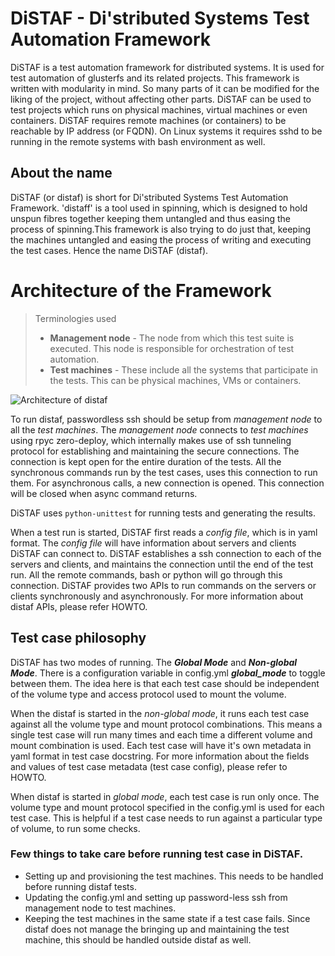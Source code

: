 DiSTAF - Di'stributed Systems Test Automation Framework
========================================================

DiSTAF is a test automation framework for distributed systems. It is used for test automation of glusterfs and its related projects. This framework is written with modularity in mind. So many parts of it can be modified for the liking of the project, without affecting other parts. DiSTAF can be used to test projects which runs on physical machines, virtual machines or even containers. DiSTAF  requires remote machines (or containers) to be reachable by IP address (or FQDN). On Linux systems it requires sshd to be running in the remote systems with bash environment as well.


## About the name
DiSTAF (or distaf) is short for Di'stributed Systems Test Automation Framework.
'distaff' is a tool used in spinning, which is designed to hold unspun fibres together keeping them untangled and thus easing the process of spinning.This framework is also trying to do just that, keeping the machines untangled and easing the process of writing and executing the test cases. Hence the name DiSTAF (distaf).

Architecture of the Framework
==============================

> Terminologies used
>* **Management node** - The node from which this test suite is executed. This node is responsible for orchestration of test automation.
>* **Test machines** - These include all the systems that participate in the tests. This can be physical machines, VMs or containers.

![Architecture of distaf](docs/images/distaf_acrhitecture.jpg)

To run distaf, passwordless ssh should be setup from *management node* to all the *test machines*. The *management node* connects to *test machines* using rpyc zero-deploy, which internally makes use of ssh tunneling protocol for establishing and maintaining the secure connections. The connection is kept open for the entire duration of the tests. All the synchronous commands run by the test cases, uses this connection to run them. For asynchronous calls, a new connection is opened. This connection will be closed when async command returns.

DiSTAF uses `python-unittest` for running tests and generating the results.

When a test run is started, DiSTAF first reads a *config file*, which is in yaml format.
The *config file* will have information about servers and clients DiSTAF can connect to.
DiSTAF establishes a ssh connection to each of the servers and clients,
and maintains the connection until the end of the test run.
All the remote commands, bash or python will go through this connection.
DiSTAF provides two APIs to run commands on the servers or clients synchronously and asynchronously.
For more information about distaf APIs, please refer HOWTO.

## Test case philosophy

DiSTAF has two modes of running. The ***Global Mode*** and ***Non-global Mode***. There is a configuration variable in config.yml ***global_mode*** to toggle between them. The idea here is that each test case should be independent of the volume type and access protocol used to mount the volume.

When the distaf is started in the *non-global mode*,
it runs each test case against all the volume type and mount protocol combinations.
This means a single test case will run many times and each time a different volume and mount combination is used.
Each test case will have it's own metadata in yaml format in test case docstring.
For more information about the fields and values of test case metadata (test case config), please refer to HOWTO.

When distaf is started in *global mode*, each test case is run only once.
The volume type and mount protocol specified in the config.yml is used for each test case.
This is helpful if a test case needs to run against a particular type of volume, to run some checks.

### Few things to take care before running test case in DiSTAF.
* Setting up and provisioning the test machines. This needs to be handled before running distaf tests.
* Updating the config.yml and setting up password-less ssh from management node to test machines.
* Keeping the test machines in the same state if a test case fails. Since distaf does not manage the bringing up and maintaining the test machine, this should be handled outside distaf as well.

